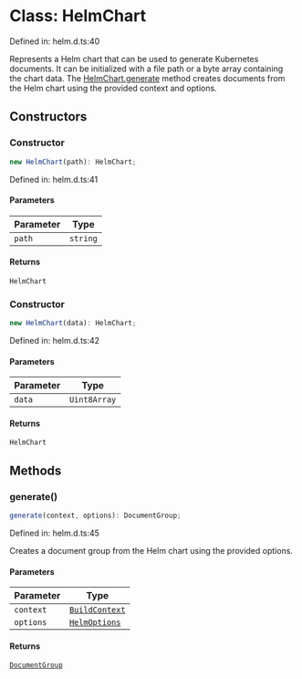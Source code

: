 # Class: HelmChart

Defined in: helm.d.ts:40

Represents a Helm chart that can be used to generate Kubernetes documents.
It can be initialized with a file path or a byte array containing the chart data.
The [HelmChart.generate](#generate) method creates documents from the Helm chart using
the provided context and options.

## Constructors

### Constructor

```ts
new HelmChart(path): HelmChart;
```

Defined in: helm.d.ts:41

#### Parameters

| Parameter | Type |
| ------ | ------ |
| `path` | `string` |

#### Returns

`HelmChart`

### Constructor

```ts
new HelmChart(data): HelmChart;
```

Defined in: helm.d.ts:42

#### Parameters

| Parameter | Type |
| ------ | ------ |
| `data` | `Uint8Array` |

#### Returns

`HelmChart`

## Methods

### generate()

```ts
generate(context, options): DocumentGroup;
```

Defined in: helm.d.ts:45

Creates a document group from the Helm chart using the provided options.

#### Parameters

| Parameter | Type |
| ------ | ------ |
| `context` | [`BuildContext`](BuildContext.md) |
| `options` | [`HelmOptions`](HelmOptions.md) |

#### Returns

[`DocumentGroup`](DocumentGroup.md)
